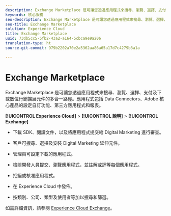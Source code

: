 ```yaml
---
description: Exchange Marketplace 是可讓您透過應用程式來搜尋、瀏覽、選擇、支付及下載數位行銷擴展元件的多合一路徑。應用程式包括 Data Connectors、Adobe 核心產品的設定自訂功能、第三方應用程式和報表。
keywords: 核心服務
seo-description: Exchange Marketplace 是可讓您透過應用程式來搜尋、瀏覽、選擇、支付及下載數位行銷擴展元件的多合一路徑。應用程式包括 Data Connectors、Adobe 核心產品的設定自訂功能、第三方應用程式和報表。
seo-title: Exchange Marketplace
solution: Experience Cloud
title: Exchange Marketplace
uuid: 73db5cc5-5fb2-43a2-a164-5cbca9e9a206
translation-type: ht
source-git-commit: 979b2202a70e2a5362aa86a65a17d7c4279b3a1a

---
```



# Exchange Marketplace

Exchange Marketplace 是可讓您透過應用程式來搜尋、瀏覽、選擇、支付及下載數位行銷擴展元件的多合一路徑。應用程式包括 Data Connectors、Adobe 核心產品的設定自訂功能、第三方應用程式和報表。

**[!UICONTROL Experience Cloud]** &gt; **[!UICONTROL 說明]** &gt; **[!UICONTROL Exchange]**

<!-- <p>https://wiki.corp.adobe.com/display/marketingcloud/Marketing+Cloud+Exchange </p> 
<p>https://wiki.corp.adobe.com/display/marketingcloud/Marketplace+Implementation#MarketplaceImplementation-Anonymousvsauthenticatedexperience </p> -->

* 下載 SDK、閱讀文件，以及將應用程式提交給 Digital Marketing 進行審查。

* 客戶可搜尋、選擇及安裝 Digital Marketing 延伸元件。

* 管理員可設定下載的應用程式。

* 檢閱開發人員提交、瀏覽應用程式，並註解或評等每個應用程式。

* 拒絕或核准應用程式。

* 在 Experience Cloud 中發佈。

* 按類別、公司、類型及使用者等加以搜尋和篩選。

如需詳細資訊，請參閱 [Experience Cloud Exchange](https://marketing.adobe.com/exchange)。
